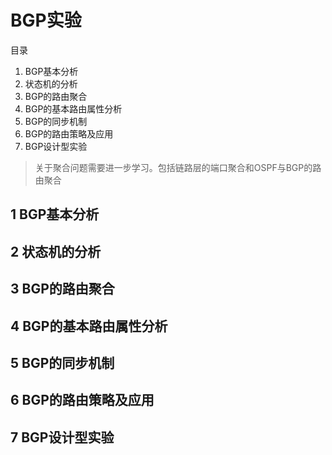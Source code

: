 # BGP实验

目录
1. BGP基本分析
2. 状态机的分析
3. BGP的路由聚合
4. BGP的基本路由属性分析
5. BGP的同步机制
6. BGP的路由策略及应用
7. BGP设计型实验



> 关于聚合问题需要进一步学习。包括链路层的端口聚合和OSPF与BGP的路由聚合



## 1 BGP基本分析

## 2 状态机的分析
## 3 BGP的路由聚合
## 4 BGP的基本路由属性分析
## 5 BGP的同步机制
## 6 BGP的路由策略及应用
## 7 BGP设计型实验